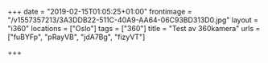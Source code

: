 +++
date = "2019-02-15T01:05:25+01:00"
frontimage = "/v1557357213/3A3DDB22-511C-40A9-AA64-06C93BD313D0.jpg"
layout = "i360"
locations = ["Oslo"]
tags = ["360"]
title = "Test av 360kamera"
urls = ["fuBYFp", "pRayVB", "jdA7Bg", "fizyVT"]

+++
